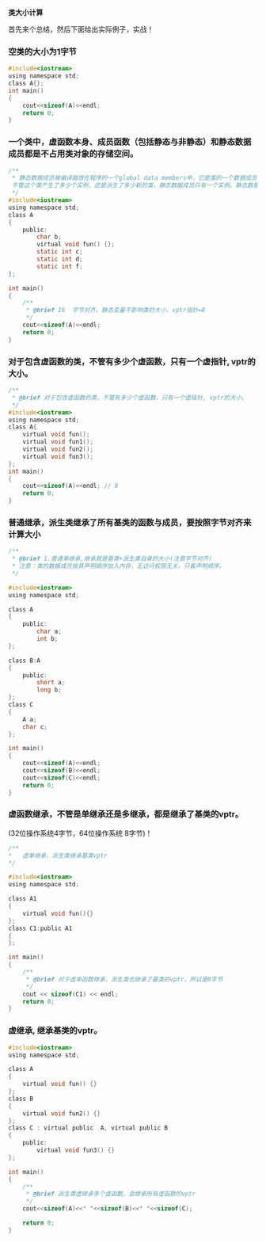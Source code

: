
**类大小计算**

首先来个总结，然后下面给出实际例子，实战！

### 空类的大小为1字节

```c
#include<iostream>
using namespace std;
class A{};
int main()
{
    cout<<sizeof(A)<<endl;
    return 0;
}
```

### 一个类中，虚函数本身、成员函数（包括静态与非静态）和静态数据成员都是不占用类对象的存储空间。

```c
/**
 * 静态数据成员被编译器放在程序的一个global data members中，它是类的一个数据成员，但不影响类的大小。
 不管这个类产生了多少个实例，还是派生了多少新的类，静态数据成员只有一个实例。静态数据成员，一旦被声明，就已经存在。 
 */
#include<iostream>
using namespace std;
class A
{
    public:
        char b;
        virtual void fun() {};
        static int c;
        static int d;
        static int f;
};

int main()
{
    /**
     * @brief 16  字节对齐、静态变量不影响类的大小、vptr指针=8
     */
    cout<<sizeof(A)<<endl; 
    return 0;
}
```

### 对于包含虚函数的类，不管有多少个虚函数，只有一个虚指针, vptr的大小。

```c
/**
 * @brief 对于包含虚函数的类，不管有多少个虚函数，只有一个虚指针, vptr的大小。
 */
#include<iostream>
using namespace std;
class A{
    virtual void fun();
    virtual void fun1();
    virtual void fun2();
    virtual void fun3();
};
int main()
{
    cout<<sizeof(A)<<endl; // 8
    return 0;
}
```

### 普通继承，派生类继承了所有基类的函数与成员，要按照字节对齐来计算大小

```c
/**
 * @brief 1.普通单继承,继承就是基类+派生类自身的大小(注意字节对齐)
 * 注意：类的数据成员按其声明顺序加入内存，无访问权限无关，只看声明顺序。
 */

#include<iostream>
using namespace std;

class A
{
    public:
        char a;
        int b;
};

class B:A
{
    public:
        short a;
        long b;
};
class C
{
    A a;
    char c;
};

int main()
{
    cout<<sizeof(A)<<endl;
    cout<<sizeof(B)<<endl;
    cout<<sizeof(C)<<endl;
    return 0;
}
```

### 虚函数继承，不管是单继承还是多继承，都是继承了基类的vptr。 

(32位操作系统4字节，64位操作系统 8字节)！

```c
/**
*	虚单继承，派生类继承基类vptr
*/

#include<iostream>
using namespace std;

class A1
{
    virtual void fun(){}
};
class C1:public A1
{
};

int main()
{
    /**
     * @brief 对于虚单函数继承，派生类也继承了基类的vptr，所以是8字节
     */
    cout << sizeof(C1) << endl;
    return 0;
}
```

### 虚继承, 继承基类的vptr。

```c
#include<iostream>
using namespace std;

class A
{
    virtual void fun() {}
};
class B
{
    virtual void fun2() {}
};
class C : virtual public  A, virtual public B
{
    public:
        virtual void fun3() {}
};

int main()
{
    /**
     * @brief 派生类虚继承多个虚函数，会继承所有虚函数的vptr
     */
    cout<<sizeof(A)<<" "<<sizeof(B)<<" "<<sizeof(C);

    return 0;
}
```

